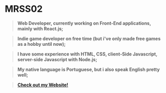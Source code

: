 # MRSS02

> **Web Developer, currently working on Front-End applications, mainly with React.js;** 

> **Indie game developer on free time (but i've only made free games as a hobby until now);**

> **I have some experience with HTML, CSS, client-Side Javascript, server-side Javascript with Node.js;** 

> **My native language is Portuguese, but i also speak English pretty well;**

> **<a href="https://starmain.dev">Check out my Website!</a>**
